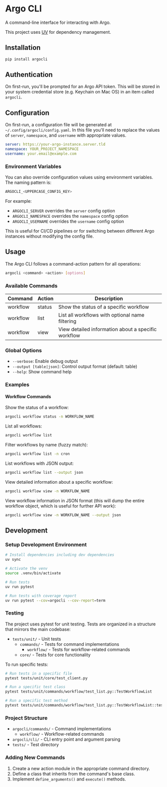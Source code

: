 # Argo CLI

A command-line interface for interacting with Argo.

This project uses [UV](https://github.com/astral-sh/uv) for dependency management.

## Installation

```bash
pip install argocli
```

## Authentication

On first-run, you'll be prompted for an Argo API token. This will be stored in your system credential store (e.g. Keychain on Mac OS) in an item called `argocli`.

## Configuration

On first-run, a configuration file will be generated at `~/.config/argocli/config.yaml`. In this file you'll need to replace the values of `server`, `namespace`, and `username` with appropriate values.

```yaml
server: https://your-argo-instance.server.tld
namespace: YOUR_PROJECT_NAMESPACE
username: your.email@example.com
```

### Environment Variables

You can also override configuration values using environment variables. The naming pattern is:

```bash
ARGOCLI_<UPPERCASE_CONFIG_KEY>
```

For example:

- `ARGOCLI_SERVER` overrides the `server` config option
- `ARGOCLI_NAMESPACE` overrides the `namespace` config option
- `ARGOCLI_USERNAME` overrides the `username` config option

This is useful for CI/CD pipelines or for switching between different Argo instances without modifying the config file.

## Usage

The Argo CLI follows a command-action pattern for all operations:

```bash
argocli <command> <action> [options]
```

### Available Commands

| Command | Action | Description |
|---------|--------|-------------|
| workflow | status | Show the status of a specific workflow |
| workflow | list | List all workflows with optional name filtering |
| workflow | view | View detailed information about a specific workflow |

### Global Options

- `--verbose`: Enable debug output
- `--output [table|json]`: Control output format (default: table)
- `--help`: Show command help
<!-- --suppress-output: Hide command output -->
<!-- --version: Display version information -->

### Examples

#### Workflow Commands

Show the status of a workflow:

```bash
argocli workflow status -n WORKFLOW_NAME
```

List all workflows:

```bash
argocli workflow list
```

Filter workflows by name (fuzzy match):

```bash
argocli workflow list -n cron
```

List workflows with JSON output:

```bash
argocli workflow list --output json
```

View detailed information about a specific workflow:

```bash
argocli workflow view -n WORKFLOW_NAME
```

View workflow information in JSON format (this will dump the entire workflow object, which is useful for further API work):

```bash
argocli workflow view -n WORKFLOW_NAME --output json
```

## Development

### Setup Development Environment

```bash
# Install dependencies including dev dependencies
uv sync

# Activate the venv
source .venv/bin/activate

# Run tests
uv run pytest

# Run tests with coverage report
uv run pytest --cov=argocli --cov-report=term
```

### Testing

The project uses pytest for unit testing. Tests are organized in a structure that mirrors the main codebase:

- `tests/unit/` - Unit tests
  - `commands/` - Tests for command implementations
    - `workflow/` - Tests for workflow-related commands
  - `core/` - Tests for core functionality

To run specific tests:

```bash
# Run tests in a specific file
pytest tests/unit/core/test_client.py

# Run a specific test class
pytest tests/unit/commands/workflow/test_list.py::TestWorkflowList

# Run a specific test method
pytest tests/unit/commands/workflow/test_list.py::TestWorkflowList::test_execute_filtered_list
```

### Project Structure

- `argocli/commands/` - Command implementations
  - `workflow/` - Workflow-related commands
- `argocli/cli/` - CLI entry point and argument parsing
- `tests/` - Test directory

### Adding New Commands

1. Create a new action module in the appropriate command directory.
2. Define a class that inherits from the command's base class.
3. Implement `define_arguments()` and `execute()` methods.
